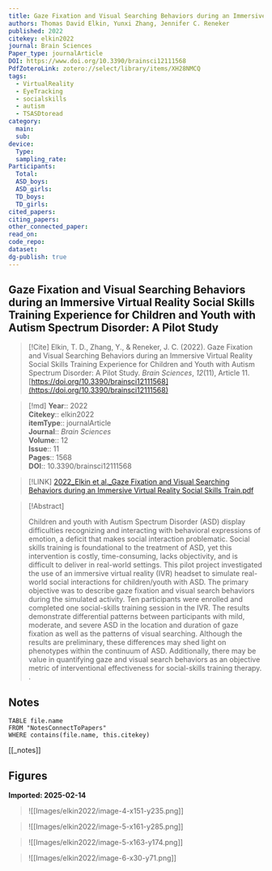 ```yaml
---
title: Gaze Fixation and Visual Searching Behaviors during an Immersive Virtual Reality Social Skills Training Experience for Children and Youth with Autism Spectrum Disorder A Pilot Study
authors: Thomas David Elkin, Yunxi Zhang, Jennifer C. Reneker
published: 2022
citekey: elkin2022
journal: Brain Sciences
Paper_type: journalArticle
DOI: https://www.doi.org/10.3390/brainsci12111568
PdfZoteroLink: zotero://select/library/items/XH28NMCQ
tags:
  - VirtualReality
  - EyeTracking
  - socialskills
  - autism
  - TSASDtoread
category:
  main: 
  sub: 
device:
  Type: 
  sampling_rate: 
Participants:
  Total: 
  ASD_boys: 
  ASD_girls: 
  TD_boys: 
  TD_girls: 
cited_papers: 
citing_papers: 
other_connected_paper: 
read_on: 
code_repo: 
dataset: 
dg-publish: true
---
```


## Gaze Fixation and Visual Searching Behaviors during an Immersive Virtual Reality Social Skills Training Experience for Children and Youth with Autism Spectrum Disorder: A Pilot Study

> [!Cite]
> Elkin, T. D., Zhang, Y., & Reneker, J. C. (2022). Gaze Fixation and Visual Searching Behaviors during an Immersive Virtual Reality Social Skills Training Experience for Children and Youth with Autism Spectrum Disorder: A Pilot Study. _Brain Sciences_, _12_(11), Article 11. [https://doi.org/10.3390/brainsci12111568](https://doi.org/10.3390/brainsci12111568)


>[!md]
> **Year**:: 2022   
> **Citekey**:: elkin2022  
> **itemType**:: journalArticle  
> **Journal**:: *Brain Sciences*  
> **Volume**:: 12  
> **Issue**:: 11   
> **Pages**:: 1568  
> **DOI**:: 10.3390/brainsci12111568    

> [!LINK] 
> [2022_Elkin et al._Gaze Fixation and Visual Searching Behaviors during an Immersive Virtual Reality Social Skills Train.pdf](zotero://select/library/items/3IHP72YZ)

> [!Abstract]
>
> Children and youth with Autism Spectrum Disorder (ASD) display difficulties recognizing and interacting with behavioral expressions of emotion, a deficit that makes social interaction problematic. Social skills training is foundational to the treatment of ASD, yet this intervention is costly, time-consuming, lacks objectivity, and is difficult to deliver in real-world settings. This pilot project investigated the use of an immersive virtual reality (IVR) headset to simulate real-world social interactions for children/youth with ASD. The primary objective was to describe gaze fixation and visual search behaviors during the simulated activity. Ten participants were enrolled and completed one social-skills training session in the IVR. The results demonstrate differential patterns between participants with mild, moderate, and severe ASD in the location and duration of gaze fixation as well as the patterns of visual searching. Although the results are preliminary, these differences may shed light on phenotypes within the continuum of ASD. Additionally, there may be value in quantifying gaze and visual search behaviors as an objective metric of interventional effectiveness for social-skills training therapy.
>.
> 


## Notes

```dataview 
TABLE file.name 
FROM "NotesConnectToPapers" 
WHERE contains(file.name, this.citekey)
```

[[_notes]]

## Figures

**Imported: 2025-02-14**

> ![[Images/elkin2022/image-4-x151-y235.png]]

> ![[Images/elkin2022/image-5-x161-y285.png]]

> ![[Images/elkin2022/image-5-x163-y174.png]]

> ![[Images/elkin2022/image-6-x30-y71.png]]